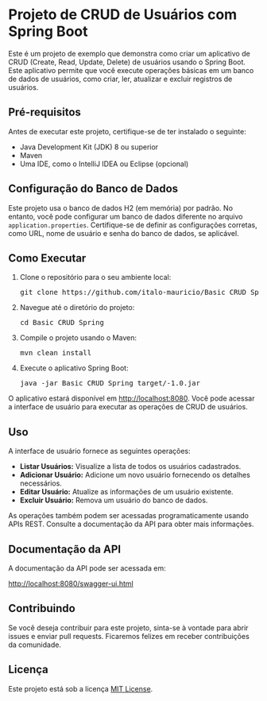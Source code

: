 <!DOCTYPE html>
<html>

<body>
    <h1>Projeto de CRUD de Usuários com Spring Boot</h1>
  
  <p>Este é um projeto de exemplo que demonstra como criar um aplicativo de CRUD (Create, Read, Update, Delete) de usuários usando o Spring Boot. Este aplicativo permite que você execute operações básicas em um banco de dados de usuários, como criar, ler, atualizar e excluir registros de usuários.</p>

  <h2>Pré-requisitos</h2>
  <p>Antes de executar este projeto, certifique-se de ter instalado o seguinte:</p>
  <ul>
      <li>Java Development Kit (JDK) 8 ou superior</li>
      <li>Maven</li>
      <li>Uma IDE, como o IntelliJ IDEA ou Eclipse (opcional)</li>
  </ul>

  <h2>Configuração do Banco de Dados</h2>
  <p>Este projeto usa o banco de dados H2 (em memória) por padrão. No entanto, você pode configurar um banco de dados diferente no arquivo <code>application.properties</code>. Certifique-se de definir as configurações corretas, como URL, nome de usuário e senha do banco de dados, se aplicável.</p>

  <h2>Como Executar</h2>
  <ol>
      <li>Clone o repositório para o seu ambiente local:
          <pre>git clone https://github.com/italo-mauricio/Basic_CRUD_Spring.git</pre>
      </li>
      <li>Navegue até o diretório do projeto:
          <pre>cd Basic_CRUD_Spring</pre>
      </li>
      <li>Compile o projeto usando o Maven:
          <pre>mvn clean install</pre>
      </li>
      <li>Execute o aplicativo Spring Boot:
          <pre>java -jar Basic_CRUD_Spring target/-1.0.jar</pre>
      </li>
  </ol>

  <p>O aplicativo estará disponível em <a href="http://localhost:8080">http://localhost:8080</a>. Você pode acessar a interface de usuário para executar as operações de CRUD de usuários.</p>

  <h2>Uso</h2>
  <p>A interface de usuário fornece as seguintes operações:</p>
  <ul>
      <li><strong>Listar Usuários:</strong> Visualize a lista de todos os usuários cadastrados.</li>
      <li><strong>Adicionar Usuário:</strong> Adicione um novo usuário fornecendo os detalhes necessários.</li>
      <li><strong>Editar Usuário:</strong> Atualize as informações de um usuário existente.</li>
      <li><strong>Excluir Usuário:</strong> Remova um usuário do banco de dados.</li>
  </ul>

  <p>As operações também podem ser acessadas programaticamente usando APIs REST. Consulte a documentação da API para obter mais informações.</p>

  <h2>Documentação da API</h2>
  <p>A documentação da API pode ser acessada em:</p>
  <a href="http://localhost:8080/swagger-ui.html">http://localhost:8080/swagger-ui.html</a>

  <h2>Contribuindo</h2>
  <p>Se você deseja contribuir para este projeto, sinta-se à vontade para abrir issues e enviar pull requests. Ficaremos felizes em receber contribuições da comunidade.</p>

  <h2>Licença</h2>
  <p>Este projeto está sob a licença <a href="LICENSE">MIT License</a>.</p>
</body>

</html>
